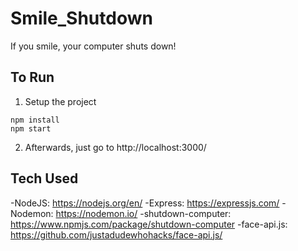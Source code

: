 # Smile_Shutdown
If you smile, your computer shuts down!

## To Run
1) Setup the project
```
npm install
npm start
```
2) Afterwards, just go to http://localhost:3000/

## Tech Used
-NodeJS: https://nodejs.org/en/
-Express: https://expressjs.com/
-Nodemon: https://nodemon.io/
-shutdown-computer: https://www.npmjs.com/package/shutdown-computer
-face-api.js: https://github.com/justadudewhohacks/face-api.js/

